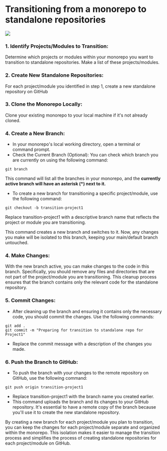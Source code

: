 # Transitioning from a monorepo to standalone repositories
![](https://miro.medium.com/v2/resize:fit:1024/1*75pS4VA-LD5bnscwdGAHag.jpeg)
### 1. Identify Projects/Modules to Transition:

Determine which projects or modules within your monorepo you want to transition to standalone repositories. Make a list of these projects/modules.

### 2. Create New Standalone Repositories:

For each project/module you identified in step 1, create a new standalone repository on GitHub

### 3. Clone the Monorepo Locally:

Clone your existing monorepo to your local machine if it's not already cloned.

### 4. Create a New Branch:
* In your monorepo's local working directory, open a terminal or command prompt.
* Check the Current Branch (Optional): You can check which branch you are currently on using the following command:
```shell
git branch
```
This command will list all the branches in your monorepo, and the **currently active branch will have an asterisk (*) next to it.**

* To create a new branch for transitioning a specific project/module, use the following command:

```shell
git checkout -b transition-project1
```
Replace transition-project1 with a descriptive branch name that reflects the project or module you are transitioning.

This command creates a new branch and switches to it. Now, any changes you make will be isolated to this branch, keeping your main/default branch untouched.

### 4. Make Changes:

With the new branch active, you can make changes to the code in this branch. Specifically, you should remove any files and directories that are not part of the project/module you are transitioning. This cleanup process ensures that the branch contains only the relevant code for the standalone repository.

### 5. Commit Changes:

* After cleaning up the branch and ensuring it contains only the necessary code, you should commit the changes. Use the following commands:

```shell
git add .
git commit -m "Preparing for transition to standalone repo for Project1"
```
* Replace the commit message with a description of the changes you made.

### 6. Push the Branch to GitHub:

+ To push the branch with your changes to the remote repository on GitHub, use the following command:

```shell
git push origin transition-project1
```
+ Replace transition-project1 with the branch name you created earlier.
+ This command uploads the branch and its changes to your GitHub repository. It's essential to have a remote copy of the branch because you'll use it to create the new standalone repository.

By creating a new branch for each project/module you plan to transition, you can keep the changes for each project/module separate and organized within the monorepo. This isolation makes it easier to manage the transition process and simplifies the process of creating standalone repositories for each project/module on GitHub.
